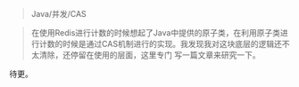 > Java/并发/CAS

> 在使用Redis进行计数的时候想起了Java中提供的原子类，在利用原子类进行计数的时候是通过CAS机制进行的实现。我发现我对这块底层的逻辑还不太清除，还停留在使用的层面，这里专门 写一篇文章来研究一下。

待更。